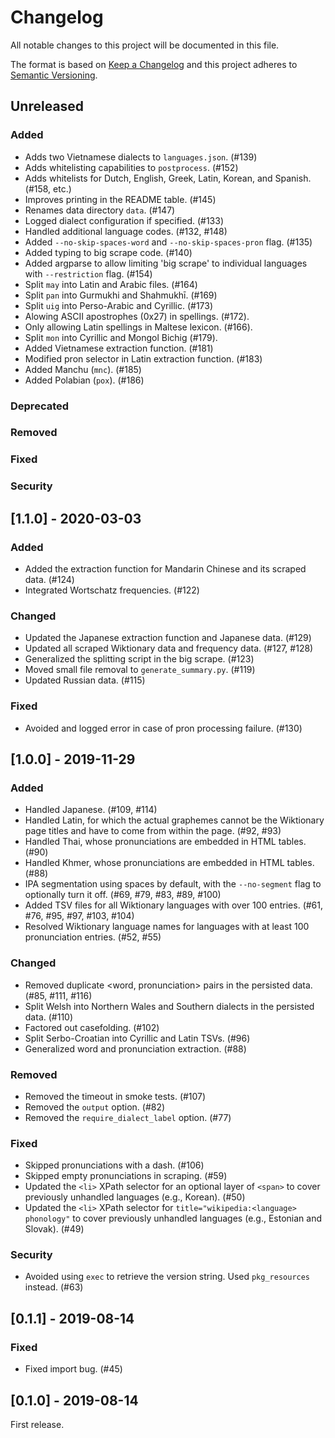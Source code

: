 Changelog
=========

All notable changes to this project will be documented in this file.

The format is based on [Keep a Changelog](http://keepachangelog.com/en/1.0.0/)
and this project adheres to [Semantic
Versioning](http://semver.org/spec/v2.0.0.html).

Unreleased
----------

### Added
-   Adds two Vietnamese dialects to `languages.json`. (\#139)
-   Adds whitelisting capabilities to `postprocess`. (\#152)
-   Adds whitelists for Dutch, English, Greek, Latin, Korean, and Spanish.
    (\#158, etc.)
-   Improves printing in the README table. (\#145)
-   Renames data directory `data`. (\#147)
-   Logged dialect configuration if specified. (\#133)
-   Handled additional language codes. (\#132, \#148)
-   Added `--no-skip-spaces-word` and `--no-skip-spaces-pron` flag. (\#135)
-   Added typing to big scrape code. (\#140)
-   Added argparse to allow limiting 'big scrape' to individual languages
    with `--restriction` flag. (\#154)
-   Split `may` into Latin and Arabic files. (\#164)
-   Split `pan` into Gurmukhi and Shahmukhī. (\#169)
-   Split `uig` into Perso-Arabic and Cyrillic. (\#173)
-   Alowing ASCII apostrophes (0x27) in spellings. (\#172).
-   Only allowing Latin spellings in Maltese lexicon. (\#166).
-   Split `mon` into Cyrillic and Mongol Bichig (\#179).
-   Added Vietnamese extraction function. (\#181)
-   Modified pron selector in Latin extraction function. (\#183)
-   Added Manchu (`mnc`). (\#185)
-   Added Polabian (`pox`). (\#186)

### Deprecated
### Removed
### Fixed
### Security

[1.1.0] - 2020-03-03
--------------------

### Added

-   Added the extraction function for Mandarin Chinese and its scraped data. (\#124)
-   Integrated Wortschatz frequencies. (\#122)

### Changed

-   Updated the Japanese extraction function and Japanese data. (\#129)
-   Updated all scraped Wiktionary data and frequency data. (\#127, \#128)
-   Generalized the splitting script in the big scrape. (\#123)
-   Moved small file removal to `generate_summary.py`. (\#119)
-   Updated Russian data. (\#115)

### Fixed

-   Avoided and logged error in case of pron processing failure. (\#130)

[1.0.0] - 2019-11-29
----------------------

### Added

-   Handled Japanese. (\#109, \#114)
-   Handled Latin, for which the actual graphemes cannot be the Wiktionary
    page titles and have to come from within the page. (\#92, \#93)
-   Handled Thai, whose pronunciations are embedded in HTML tables. (\#90)
-   Handled Khmer, whose pronunciations are embedded in HTML tables. (\#88)
-   IPA segmentation using spaces by default, with the `--no-segment` flag to
    optionally turn it off. (\#69, \#79, \#83, \#89, \#100)
-   Added TSV files for all Wiktionary languages with over 100 entries.
    (\#61, \#76, \#95, \#97, \#103, \#104)
-   Resolved Wiktionary language names for languages with at least 100
    pronunciation entries. (\#52, \#55)

### Changed

-   Removed duplicate <word, pronunciation> pairs in the persisted data. (\#85, \#111, \#116)
-   Split Welsh into Northern Wales and Southern dialects in the persisted data. (\#110)
-   Factored out casefolding. (\#102)
-   Split Serbo-Croatian into Cyrillic and Latin TSVs. (\#96)
-   Generalized word and pronunciation extraction. (\#88)

### Removed

-   Removed the timeout in smoke tests. (\#107)
-   Removed the `output` option. (\#82)
-   Removed the `require_dialect_label` option. (\#77)

### Fixed

-   Skipped pronunciations with a dash. (\#106)
-   Skipped empty pronunciations in scraping. (\#59)
-   Updated the `<li>` XPath selector for an optional layer of `<span>` to cover
    previously unhandled languages (e.g., Korean). (\#50)
-   Updated the `<li>` XPath selector for
    `title="wikipedia:<language> phonology"` to cover previously unhandled
    languages (e.g., Estonian and Slovak). (\#49)

### Security

-   Avoided using `exec` to retrieve the version string. Used `pkg_resources`
    instead. (\#63)

[0.1.1] - 2019-08-14
----------------------

### Fixed

-   Fixed import bug. (\#45)

[0.1.0] - 2019-08-14
----------------------

First release.

